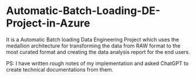 # Automatic-Batch-Loading-DE-Project-in-Azure
It is a Automatic Batch loading Data Engineering Project which uses the medallion architecture for transforming the data from RAW format to the most curated format and creating the data analysis report for the end users.

PS: I have written rough notes of my implementation and asked ChatGPT to create technical documentations from them.
